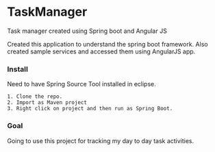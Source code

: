 # TaskManager
Task manager created using Spring boot and Angular JS

Created this application to understand the spring boot framework. Also created sample services and accessed them using AngularJS app.

### Install

Need to have Spring Source Tool installed in eclipse. 

    1. Clone the repo.
    2. Import as Maven project
    3. Right click on project and then run as Spring Boot.

### Goal
Going to use this project for tracking my day to day task activities.
